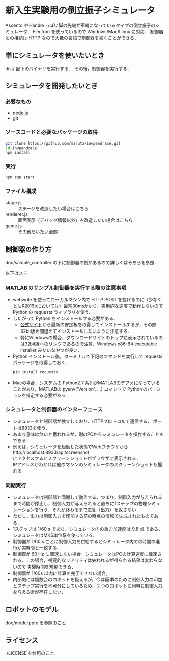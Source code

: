 # 新入生実験用の倒立振子シミュレータ

Ascento や Handle っぽい脚の先端が車輪になっているタイプの倒立振子のシミュレータ．
Electron を使っているので Windows/Mac/Linux に対応．
制御器との接続は HTTP なので大抵の言語で制御器を書くことができる．

## 単にシミュレータを使いたいとき

dist/ 配下のバイナリを実行する．
その後，制御器を実行する．

## シミュレータを開発したいとき

### 必要なもの
* node.js
* git

### ソースコードと必要なパッケージの取得

``` sh
git clone https://github.com/maruta/invpendrace.git
cd invpendrace
npm install
```

### 実行

```sh
npm run start
```

### ファイル構成

<dl>
<dt>stage.js</dt>
<dd>ステージを改造したい場合はこちら</dd>
<dt>renderer.js</dt>
<dd>画面表示（デバッグ情報以外）を改造したい場合はこちら</dd>
<dt>game.js</dt>
<dd>その他だいたい全部</dd>
</dl>

## 制御器の作り方

doc/sample_controller の下に制御器の例があるので詳しくはそちらを参照．

以下はメモ


### MATLAB のサンプル制御器を実行する際の注意事項

* webwrite を使ってローカルマシン内で HTTP POST を投げるのに（少なくともR2019bにおいては）最短30msかかり，実用的な速度で動作しないので Python の requests ライブラリを使う．
* したがって Python をインストールする必要がある．  
    * [公式サイト](https://www.python.org/)から最新の安定板を取得してインストールするが，その際32bit版を間違えてインストールしないように注意する．
    * 特にWindowsの場合，ダウンロードサイトのトップに表示されているのは32bit版へのリンクであるので注意．Windows x86-64 executable installer みたいなやつが良い．
* Python インストール後，ターミナルで下記のコマンドを実行して requests パッケージを取得しておく．
    ```sh
    pip install requests
    ```
* Macの場合，システムの Python2.7 系列がMATLABのデフォになっていることがあり，MATLABの pyenv('Version', ...) コマンドで Python のバージョンを指定する必要がある．

### シミュレータと制御器のインターフェース

* シミュレータと制御器が独立しており，HTTPプロトコルで通信する．
  ポートは8933を使う．
* あまり意味は無いと思われるが，別のPCからシミュレータを操作することもできる．
* 例えば，シミュレータを起動した状態でWebブラウザから  
  http://localhost:8933/api/screenshot  
  にアクセスするとスクリーンショットがブラウザに表示される．  
  IPアドレスがわかれば他のマシンのシミュレータのスクリーンショットも撮れる

### 同期実行

* シミュレータは制御器と同期して動作する．つまり，制御入力が与えられるまで時間が停止し，制御入力が与えられると直ちに1ステップの物理シミュレーションを行う．それが終わるまで応答（出力）を返さない．
* ただし，出力は制御入力を印加する前の時点の情報で生成されたものである．
* 1ステップは 1/60 s であり，シミュレータ内の重力加速度は 9.8 ㎨ である．シミュレータはMKS単位系を使っている．
* 制御器が 1/60 s ごとに制御入力を供給するとシミュレータ内での時間の進行が実時間と一致する．
* 制御器が 60 Hz に調速しない場合，シミュレータはPCの計算速度に律速される．この場合，視覚的なリアリティは失われるが得られる結果は変わらないので 実験時間を短縮できる．
* 制御器が 1/60s 以内に計算を完了できない場合，
* 内部的には複数台のロボットを扱えるが，今は簡単のために制御入力の印加とステップ実行を不可分にしているため，２つのロボットに同時に制御入力を与える術が存在しない．

## ロボットのモデル

doc/model.pptx を参照のこと．

## ライセンス

./LICENSE を参照のこと．